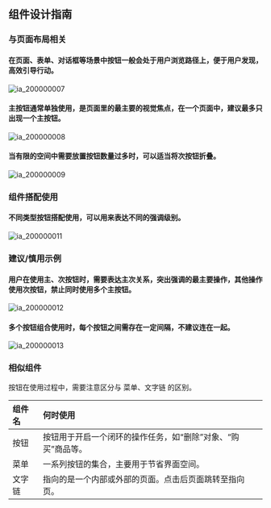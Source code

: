 ## 组件设计指南




### 与页面布局相关

#### 在页面、表单、对话框等场景中按钮一般会处于用户浏览路径上，便于用户发现，高效引导行动。

![ia_200000007](https://tdesign.gtimg.com/site/design/images/ia_200000007.png)



#### 主按钮通常单独使用，是页面里的最主要的视觉焦点，在一个页面中，建议最多只出现一个主按钮。

![ia_200000008](https://tdesign.gtimg.com/site/design/images/ia_200000008.png)



#### 当有限的空间中需要放置按钮数量过多时，可以适当将次按钮折叠。

![ia_200000009](https://tdesign.gtimg.com/site/design/images/ia_200000009.png)



### 组件搭配使用

#### 不同类型按钮搭配使用，可以用来表达不同的强调级别。

![ia_200000011](https://tdesign.gtimg.com/site/design/images/ia_200000011.png)



### 建议/慎用示例


#### 用户在使用主、次按钮时，需要表达主次关系，突出强调的最主要操作，其他操作使用次按钮，禁止同时使用多个主按钮。

![ia_200000012](https://tdesign.gtimg.com/site/design/images/ia_200000012-1762824.jpg)



#### 多个按钮组合使用时，每个按钮之间需存在一定间隔，不建议连在一起。

![ia_200000013](https://tdesign.gtimg.com/site/design/images/ia_200000013-1762831.jpg)



### 相似组件

按钮在使用过程中，需要注意区分与 菜单、文字链 的区别。

| 组件名 | 何时使用                                                     |
| :----- | :----------------------------------------------------------- |
| 按钮   | 按钮用于开启一个闭环的操作任务，如“删除”对象、“购买”商品等。 |
| 菜单   | 一系列按钮的集合，主要用于节省界面空间。                     |
| 文字链 | 指向的是一个内部或外部的页面。点击后页面跳转至指向页。       |